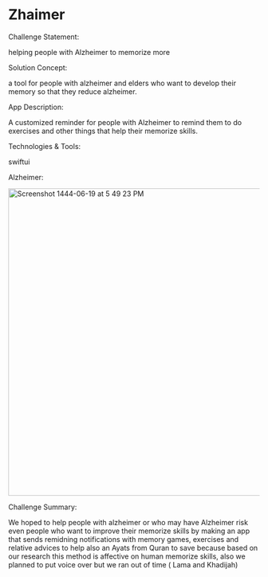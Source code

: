# Zhaimer

Challenge Statement:

helping people with Alzheimer to memorize more

Solution Concept:

a tool for people with alzheimer and elders who want to develop their memory so that they reduce alzheimer.

App Description:

A customized reminder for people with Alzheimer to remind them to do exercises and other things that help their memorize skills.

Technologies & Tools:

swiftui 

Alzheimer:

<img width="617" alt="Screenshot 1444-06-19 at 5 49 23 PM" src="https://user-images.githubusercontent.com/116814766/212569130-30ae0035-7ec7-48a4-817e-a087e4885320.png">


Challenge Summary:

We hoped to help people with alzheimer or who may have Alzheimer risk even people who want to improve their memorize skills by making an app that sends remidning notifications with memory games, exercises and relative advices to help also an Ayats from Quran to save because based on our research this method is affective on human memorize skills, also we planned to put voice over but we ran out of time ( Lama and Khadijah)
